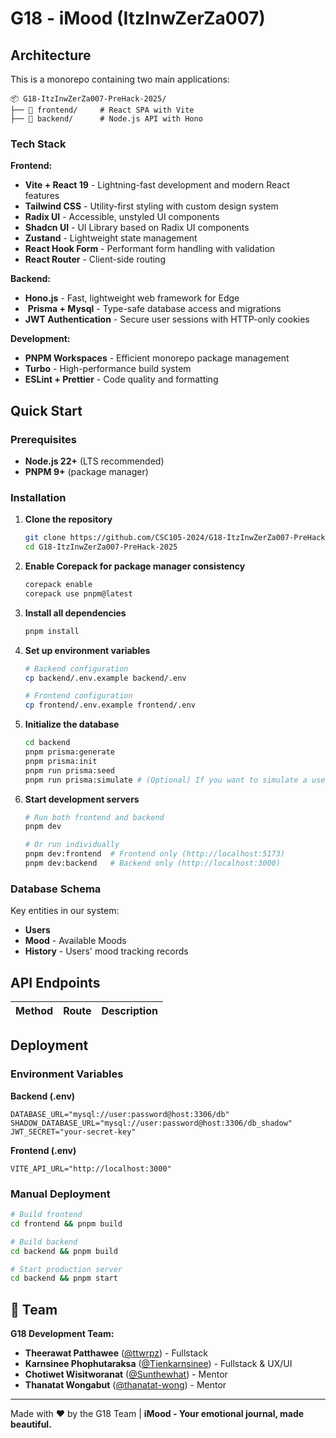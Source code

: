 # G18 - iMood (ItzInwZerZa007)

## Architecture

This is a monorepo containing two main applications:

```
📦 G18-ItzInwZerZa007-PreHack-2025/
├── 🎨 frontend/     # React SPA with Vite
├── 🔧 backend/      # Node.js API with Hono
```

### Tech Stack

**Frontend:**
- **Vite + React 19** - Lightning-fast development and modern React features
- **Tailwind CSS** - Utility-first styling with custom design system
- **Radix UI** - Accessible, unstyled UI components
- **Shadcn UI** - UI Library based on Radix UI components
- **Zustand** - Lightweight state management
- **React Hook Form** - Performant form handling with validation
- **React Router** - Client-side routing

**Backend:**
-  **Hono.js** - Fast, lightweight web framework for Edge
- ️ **Prisma + Mysql** - Type-safe database access and migrations
-  **JWT Authentication** - Secure user sessions with HTTP-only cookies

**Development:**
- **PNPM Workspaces** - Efficient monorepo package management
- **Turbo** - High-performance build system
- **ESLint + Prettier** - Code quality and formatting

## Quick Start

### Prerequisites
- **Node.js 22+** (LTS recommended)
- **PNPM 9+** (package manager)

### Installation

1. **Clone the repository**
   ```bash
   git clone https://github.com/CSC105-2024/G18-ItzInwZerZa007-PreHack-2025.git
   cd G18-ItzInwZerZa007-PreHack-2025
   ```

2. **Enable Corepack for package manager consistency**
   ```bash
   corepack enable
   corepack use pnpm@latest
   ```

3. **Install all dependencies**
   ```bash
   pnpm install
   ```

4. **Set up environment variables**
   ```bash
   # Backend configuration
   cp backend/.env.example backend/.env
   
   # Frontend configuration  
   cp frontend/.env.example frontend/.env
   ```

5. **Initialize the database**
   ```bash
   cd backend
   pnpm prisma:generate
   pnpm prisma:init
   pnpm run prisma:seed
   pnpm run prisma:simulate # (Optional) If you want to simulate a user who already has mood data
   ```

6. **Start development servers**
   ```bash
   # Run both frontend and backend
   pnpm dev
   
   # Or run individually
   pnpm dev:frontend  # Frontend only (http://localhost:5173)
   pnpm dev:backend   # Backend only (http://localhost:3000)
   ```

### Database Schema

Key entities in our system:
- **Users**
- **Mood** - Available Moods
- **History** - Users' mood tracking records

## API Endpoints

| Method | Route | Description                          |
|--------|-------|--------------------------------------|

## Deployment

### Environment Variables

**Backend (.env)**
```env
DATABASE_URL="mysql://user:password@host:3306/db"
SHADOW_DATABASE_URL="mysql://user:password@host:3306/db_shadow"
JWT_SECRET="your-secret-key"
```

**Frontend (.env)**
```env
VITE_API_URL="http://localhost:3000"
```

### Manual Deployment
```bash
# Build frontend
cd frontend && pnpm build

# Build backend  
cd backend && pnpm build

# Start production server
cd backend && pnpm start
```

## 👥 Team

**G18 Development Team:**
- **Theerawat Patthawee** ([@ttwrpz](https://github.com/ttwrpz)) - Fullstack
- **Karnsinee Phophutaraksa** ([@Tienkarnsinee](https://github.com/Tienkarnsinee)) - Fullstack & UX/UI
- **Chotiwet Wisitworanat** ([@Sunthewhat](https://github.com/Sunthewhat)) - Mentor
- **Thanatat Wongabut** ([@thanatat-wong](https://github.com/thanatat-wong)) - Mentor

---

Made with ❤️ by the G18 Team | **iMood - Your emotional journal, made beautiful.**